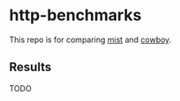 # http-benchmarks

This repo is for comparing [mist](https://github.com/rawhat/mist) and [cowboy](https://github.com/ninenines/cowboy).

## Results

TODO
